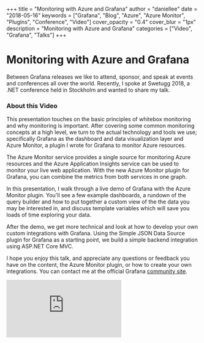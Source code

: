 +++
title = "Monitoring with Azure and Grafana"
author = "daniellee"
date = "2018-05-16"
keywords = ["Grafana", "Blog", "Azure", "Azure Monitor", "Plugins", "Conference", "Video"]
cover_opacity = "0.4"
cover_blur = "1px"
description = "Monitoring with Azure and Grafana"
categories = ["Video", "Grafana", "Talks"]
+++

# Monitoring with Azure and Grafana

Between Grafana releases we like to attend, sponsor, and speak at events and conferences all over the world. Recently, I spoke at Swetugg 2018, a .NET conference held in Stockholm and wanted to share my talk. 

### About this Video
This presentation touches on the basic principles of whitebox monitoring and why monitoring is important. After covering some common monitoring concepts at a high level, we turn to the actual technology and tools we use; specifically Grafana as the dashboard and data visualization layer and Azure Monitor, a plugin I wrote for Grafana to monitor Azure resources.

The Azure Monitor service provides a single source for monitoring Azure resources and the Azure Application Insights service can be used to monitor your live web application. With the new Azure Monitor plugin for Grafana, you can combine the metrics from both services in one graph. 

In this presentation, I walk through a live demo of Grafana with the Azure Monitor plugin. You'll see a few example dashboards, a rundown of the query builder and how to put together a custom view of the the data you may be interested in, and discuss template variables which will save you loads of time exploring your data.

After the demo, we get more technical and look at how to develop your own custom integrations with Grafana. Using the Simple JSON Data Source plugin for Grafana as a starting point, we build a simple backend integration using ASP.NET Core MVC. 

I hope you enjoy this talk, and appreciate any questions or feedback you have on the content, the Azure Monitor plugin, or how to create your own integrations. You can contact me at the official Grafana [community site](http://community.grafana.com).


<div class="video-wrapper">
	<iframe src="https://www.youtube.com/embed/GjDzwEcpC4o" frameborder="0" allow="autoplay; encrypted-media" allowfullscreen></iframe>
</div>